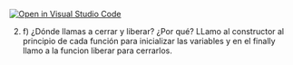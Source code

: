 [![Open in Visual Studio Code](https://classroom.github.com/assets/open-in-vscode-f059dc9a6f8d3a56e377f745f24479a46679e63a5d9fe6f495e02850cd0d8118.svg)](https://classroom.github.com/online_ide?assignment_repo_id=6202280&assignment_repo_type=AssignmentRepo)

2. f) ¿Dónde llamas a cerrar y liberar? ¿Por qué?
    LLamo al constructor al principio de cada función para inicializar las variables y en el finally llamo a la funcion liberar para cerrarlos.